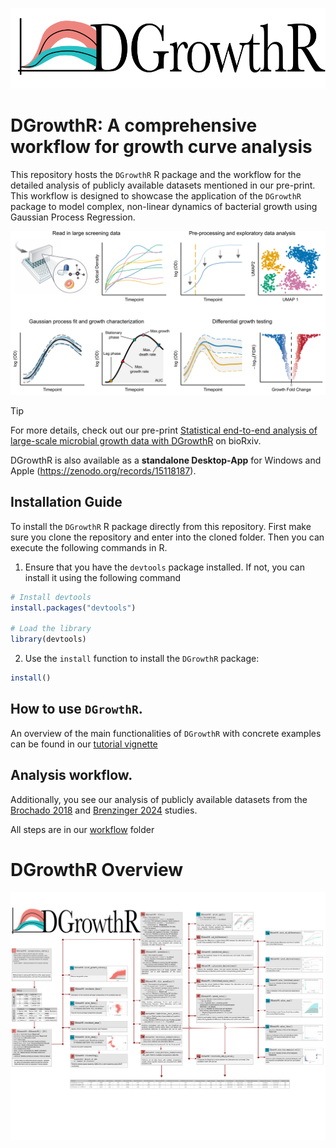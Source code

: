 ![](assets/Logo-DGrowthR.png)

# DGrowthR: A comprehensive workflow for growth curve analysis

This repository hosts the `DGrowthR` R package and the workflow for the
detailed analysis of publicly available datasets mentioned in our
pre-print. This workflow is designed to showcase the application of the
`DGrowthR` package to model complex, non-linear dynamics of bacterial
growth using Gaussian Process Regression.

![](assets/dgrowthr_panel.png)

> [!TIP]
> For more details, check out our pre-print [Statistical end-to-end analysis of large-scale microbial growth data with DGrowthR](https://www.biorxiv.org/content/10.1101/2025.03.25.645164v2) on bioRxiv.
> 
> DGrowthR is also available as a **standalone Desktop-App** for Windows and Apple (https://zenodo.org/records/15118187).

## Installation Guide

To install the `DGrowthR` R package directly from this repository. First
make sure you clone the repository and enter into the cloned folder.
Then you can execute the following commands in R.

1.  Ensure that you have the `devtools` package installed. If not, you
    can install it using the following command

```r
# Install devtools
install.packages("devtools")

# Load the library
library(devtools)
```

2.  Use the `install` function to install the `DGrowthR` package:

```r
install()
```

## How to use `DGrowthR`.

An overview of the main functionalities of `DGrowthR` with concrete
examples can be found in our [tutorial
vignette](https://github.com/bio-datascience/DGrowthR/blob/main/vignettes/DGrowthR.Rmd)

## Analysis workflow.

Additionally, you see our analysis of publicly available datasets from
the [Brochado 2018](https://www.nature.com/articles/s41586-018-0278-9)
and [Brenzinger
2024](https://www.nature.com/articles/s41564-023-01556-y) studies.

All steps are in our
[workflow](https://github.com/bio-datascience/DGrowthR/tree/main/workflow)
folder


# DGrowthR Overview
![](assets/DGrowthR_workflow_august.png)